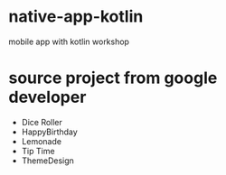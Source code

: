 # native-app-kotlin
mobile app with kotlin workshop
# source project from google developer
- Dice Roller
- HappyBirthday
- Lemonade
- Tip Time
- ThemeDesign
